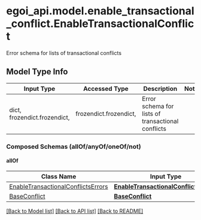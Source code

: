 # egoi_api.model.enable_transactional_conflict.EnableTransactionalConflict

Error schema for lists of transactional conflicts

## Model Type Info
Input Type | Accessed Type | Description | Notes
------------ | ------------- | ------------- | -------------
dict, frozendict.frozendict,  | frozendict.frozendict,  | Error schema for lists of transactional conflicts | 

### Composed Schemas (allOf/anyOf/oneOf/not)
#### allOf
Class Name | Input Type | Accessed Type | Description | Notes
------------- | ------------- | ------------- | ------------- | -------------
[EnableTransactionalConflictsErrors](EnableTransactionalConflictsErrors.md) | [**EnableTransactionalConflictsErrors**](EnableTransactionalConflictsErrors.md) | [**EnableTransactionalConflictsErrors**](EnableTransactionalConflictsErrors.md) |  | 
[BaseConflict](BaseConflict.md) | [**BaseConflict**](BaseConflict.md) | [**BaseConflict**](BaseConflict.md) |  | 

[[Back to Model list]](../../README.md#documentation-for-models) [[Back to API list]](../../README.md#documentation-for-api-endpoints) [[Back to README]](../../README.md)

